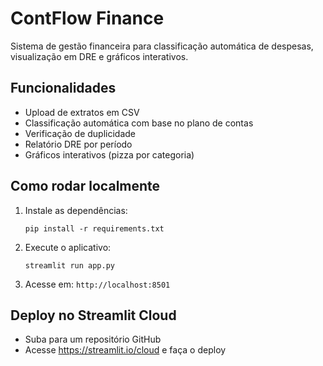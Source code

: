 
# ContFlow Finance

Sistema de gestão financeira para classificação automática de despesas, visualização em DRE e gráficos interativos.

## Funcionalidades
- Upload de extratos em CSV
- Classificação automática com base no plano de contas
- Verificação de duplicidade
- Relatório DRE por período
- Gráficos interativos (pizza por categoria)

## Como rodar localmente
1. Instale as dependências:
   ```
   pip install -r requirements.txt
   ```

2. Execute o aplicativo:
   ```
   streamlit run app.py
   ```

3. Acesse em: `http://localhost:8501`

## Deploy no Streamlit Cloud
- Suba para um repositório GitHub
- Acesse https://streamlit.io/cloud e faça o deploy
        